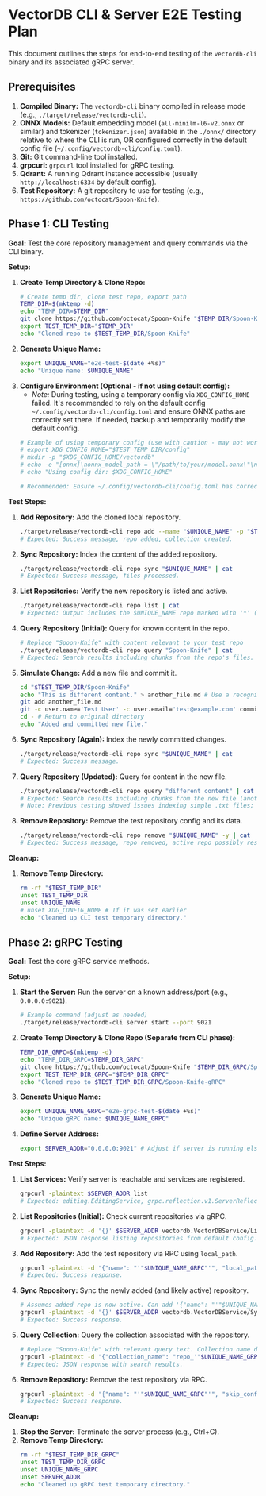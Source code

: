 # VectorDB CLI & Server E2E Testing Plan

This document outlines the steps for end-to-end testing of the `vectordb-cli` binary and its associated gRPC server.

## Prerequisites

1.  **Compiled Binary:** The `vectordb-cli` binary compiled in release mode (e.g., `./target/release/vectordb-cli`).
2.  **ONNX Models:** Default embedding model (`all-minilm-l6-v2.onnx` or similar) and tokenizer (`tokenizer.json`) available in the `./onnx/` directory relative to where the CLI is run, OR configured correctly in the default config file (`~/.config/vectordb-cli/config.toml`).
3.  **Git:** Git command-line tool installed.
4.  **grpcurl:** `grpcurl` tool installed for gRPC testing.
5.  **Qdrant:** A running Qdrant instance accessible (usually `http://localhost:6334` by default config).
6.  **Test Repository:** A git repository to use for testing (e.g., `https://github.com/octocat/Spoon-Knife`).

## Phase 1: CLI Testing

**Goal:** Test the core repository management and query commands via the CLI binary.

**Setup:**
1.  **Create Temp Directory & Clone Repo:**
    ```bash
    # Create temp dir, clone test repo, export path
    TEMP_DIR=$(mktemp -d)
    echo "TEMP_DIR=$TEMP_DIR"
    git clone https://github.com/octocat/Spoon-Knife "$TEMP_DIR/Spoon-Knife" # Replace URL if needed
    export TEST_TEMP_DIR="$TEMP_DIR"
    echo "Cloned repo to $TEST_TEMP_DIR/Spoon-Knife"
    ```
2.  **Generate Unique Name:**
    ```bash
    export UNIQUE_NAME="e2e-test-$(date +%s)"
    echo "Unique name: $UNIQUE_NAME"
    ```
3.  **Configure Environment (Optional - if not using default config):**
    *   *Note:* During testing, using a temporary config via `XDG_CONFIG_HOME` failed. It's recommended to rely on the default config `~/.config/vectordb-cli/config.toml` and ensure ONNX paths are correctly set there. If needed, backup and temporarily modify the default config.
    ```bash
    # Example of using temporary config (use with caution - may not work as expected)
    # export XDG_CONFIG_HOME="$TEST_TEMP_DIR/config"
    # mkdir -p "$XDG_CONFIG_HOME/vectordb"
    # echo -e "[onnx]\nonnx_model_path = \"/path/to/your/model.onnx\"\nonnx_tokenizer_path = \"/path/to/your/tokenizer.json\"" > "$XDG_CONFIG_HOME/vectordb/config.toml"
    # echo "Using config dir: $XDG_CONFIG_HOME"

    # Recommended: Ensure ~/.config/vectordb-cli/config.toml has correct [onnx] paths
    ```

**Test Steps:**
1.  **Add Repository:** Add the cloned local repository.
    ```bash
    ./target/release/vectordb-cli repo add --name "$UNIQUE_NAME" -p "$TEST_TEMP_DIR/Spoon-Knife" | cat
    # Expected: Success message, repo added, collection created.
    ```
2.  **Sync Repository:** Index the content of the added repository.
    ```bash
    ./target/release/vectordb-cli repo sync "$UNIQUE_NAME" | cat
    # Expected: Success message, files processed.
    ```
3.  **List Repositories:** Verify the new repository is listed and active.
    ```bash
    ./target/release/vectordb-cli repo list | cat
    # Expected: Output includes the $UNIQUE_NAME repo marked with '*' (active).
    ```
4.  **Query Repository (Initial):** Query for known content in the repo.
    ```bash
    # Replace "Spoon-Knife" with content relevant to your test repo
    ./target/release/vectordb-cli repo query "Spoon-Knife" | cat
    # Expected: Search results including chunks from the repo's files.
    ```
5.  **Simulate Change:** Add a new file and commit it.
    ```bash
    cd "$TEST_TEMP_DIR/Spoon-Knife"
    echo "This is different content." > another_file.md # Use a recognized extension like .md
    git add another_file.md
    git -c user.name='Test User' -c user.email='test@example.com' commit -m 'Add another_file.md'
    cd - # Return to original directory
    echo "Added and committed new file."
    ```
6.  **Sync Repository (Again):** Index the newly committed changes.
    ```bash
    ./target/release/vectordb-cli repo sync "$UNIQUE_NAME" | cat
    # Expected: Success message.
    ```
7.  **Query Repository (Updated):** Query for content in the new file.
    ```bash
    ./target/release/vectordb-cli repo query "different content" | cat
    # Expected: Search results including chunks from the new file (another_file.md).
    # Note: Previous testing showed issues indexing simple .txt files; use recognized extensions.
    ```
8.  **Remove Repository:** Remove the test repository config and its data.
    ```bash
    ./target/release/vectordb-cli repo remove "$UNIQUE_NAME" -y | cat
    # Expected: Success message, repo removed, active repo possibly reset.
    ```

**Cleanup:**
1.  **Remove Temp Directory:**
    ```bash
    rm -rf "$TEST_TEMP_DIR"
    unset TEST_TEMP_DIR
    unset UNIQUE_NAME
    # unset XDG_CONFIG_HOME # If it was set earlier
    echo "Cleaned up CLI test temporary directory."
    ```

## Phase 2: gRPC Testing

**Goal:** Test the core gRPC service methods.

**Setup:**
1.  **Start the Server:** Run the server on a known address/port (e.g., `0.0.0.0:9021`).
    ```bash
    # Example command (adjust as needed)
    ./target/release/vectordb-cli server start --port 9021
    ```
2.  **Create Temp Directory & Clone Repo (Separate from CLI phase):**
    ```bash
    TEMP_DIR_GRPC=$(mktemp -d)
    echo "TEMP_DIR_GRPC=$TEMP_DIR_GRPC"
    git clone https://github.com/octocat/Spoon-Knife "$TEMP_DIR_GRPC/Spoon-Knife-gRPC" # Replace URL if needed
    export TEST_TEMP_DIR_GRPC="$TEMP_DIR_GRPC"
    echo "Cloned repo to $TEST_TEMP_DIR_GRPC/Spoon-Knife-gRPC"
    ```
3.  **Generate Unique Name:**
    ```bash
    export UNIQUE_NAME_GRPC="e2e-grpc-test-$(date +%s)"
    echo "Unique gRPC name: $UNIQUE_NAME_GRPC"
    ```
4.  **Define Server Address:**
    ```bash
    export SERVER_ADDR="0.0.0.0:9021" # Adjust if server is running elsewhere
    ```

**Test Steps:**
1.  **List Services:** Verify server is reachable and services are registered.
    ```bash
    grpcurl -plaintext $SERVER_ADDR list
    # Expected: editing.EditingService, grpc.reflection.v1.ServerReflection, vectordb.VectorDBService
    ```
2.  **List Repositories (Initial):** Check current repositories via gRPC.
    ```bash
    grpcurl -plaintext -d '{}' $SERVER_ADDR vectordb.VectorDBService/ListRepositories
    # Expected: JSON response listing repositories from default config.
    ```
3.  **Add Repository:** Add the test repository via RPC using `local_path`.
    ```bash
    grpcurl -plaintext -d '{"name": "'"$UNIQUE_NAME_GRPC"'", "local_path": "'"$TEST_TEMP_DIR_GRPC/Spoon-Knife-gRPC"'"}' $SERVER_ADDR vectordb.VectorDBService/AddRepository
    # Expected: Success response.
    ```
4.  **Sync Repository:** Sync the newly added (and likely active) repository.
    ```bash
    # Assumes added repo is now active. Can add '{"name": "'"$UNIQUE_NAME_GRPC"'"}' if needed.
    grpcurl -plaintext -d '{}' $SERVER_ADDR vectordb.VectorDBService/SyncRepository
    # Expected: Success response.
    ```
5.  **Query Collection:** Query the collection associated with the repository.
    ```bash
    # Replace "Spoon-Knife" with relevant query text. Collection name derived from repo name.
    grpcurl -plaintext -d '{"collection_name": "repo_'"$UNIQUE_NAME_GRPC"'", "query_text": "Spoon-Knife", "limit": 5}' $SERVER_ADDR vectordb.VectorDBService/QueryCollection
    # Expected: JSON response with search results.
    ```
6.  **Remove Repository:** Remove the test repository via RPC.
    ```bash
    grpcurl -plaintext -d '{"name": "'"$UNIQUE_NAME_GRPC"'", "skip_confirmation": true}' $SERVER_ADDR vectordb.VectorDBService/RemoveRepository
    # Expected: Success response.
    ```

**Cleanup:**
1.  **Stop the Server:** Terminate the server process (e.g., Ctrl+C).
2.  **Remove Temp Directory:**
    ```bash
    rm -rf "$TEST_TEMP_DIR_GRPC"
    unset TEST_TEMP_DIR_GRPC
    unset UNIQUE_NAME_GRPC
    unset SERVER_ADDR
    echo "Cleaned up gRPC test temporary directory."
    ``` 